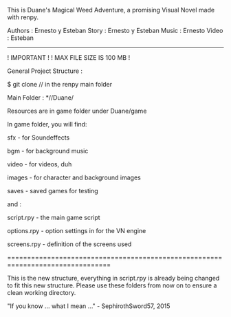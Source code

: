 This is Duane's Magical Weed Adventure,
a promising Visual Novel made with renpy.

Authors :   Ernesto y Esteban
Story   :   Ernesto y Esteban
Music   :   Ernesto
Video   :   Esteban

--------------------------------------------------------------------------------

! IMPORTANT !
! MAX FILE SIZE IS 100 MB !

General Project Structure :

$ git clone <git-address> // in the renpy main folder

Main Folder : */<renpy-folder>/Duane/

Resources are in game folder under Duane/game

In game folder, you will find:

  sfx - for Soundeffects

  bgm - for background music

  video - for videos, duh

  images - for character and background images

  saves - saved games for testing

  and :

  script.rpy - the main game script
  
  options.rpy - option settings in for the VN engine

  screens.rpy - definition of the screens used

================================================================================

This is the new structure, everything in script.rpy is already being changed to
fit this new structure. Please use these folders from now on to ensure a clean
working directory.

"If you know ... what I mean ..." - SephirothSword57, 2015
